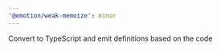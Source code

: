 ```yaml
---
'@emotion/weak-memoize': minor
---
```


Convert to TypeScript and emit definitions based on the code
